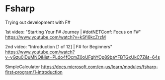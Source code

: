 # Fsharp
 Trying out development with F#

 1st video:
"Starting Your F# Journey | #dotNETConf: Focus on F#"
 https://www.youtube.com/watch?v=kSfi6kcZrzM

 2nd video:
 "Introduction [1 of 12] | F# for Beginners"
 https://www.youtube.com/watch?v=yGzu0iDuMNQ&list=PLdo4fOcmZ0oUFghYOp89baYFBTGxUkC7Z&t=64s

 SimpleCalculator
 https://docs.microsoft.com/en-us/learn/modules/fsharp-first-program/1-introduction